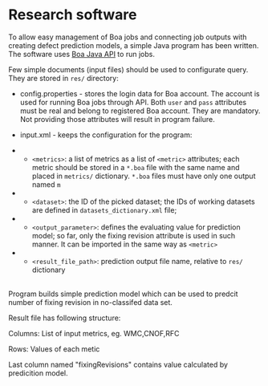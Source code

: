 # Research software #

To allow easy management of Boa jobs and connecting job outputs with creating defect prediction models, a simple Java program has been written.
The software uses [Boa Java API](https://github.com/boalang/api) to run jobs.

Few simple documents (input files) should be used to configurate query. They are stored in `res/` directory:

* config.properties - stores the login data for Boa account. The account is used for running Boa jobs through API. Both `user` and `pass` attributes must be real and belong to registered Boa account. They are mandatory. Not providing those attributes will result in program failure.

* input.xml - keeps the configuration for the program:

* * `<metrics>`: a list of metrics as a list of `<metric>` attributes; each metric should be stored in a `*.boa` file with the same name and placed in `metrics/` dictionary. `*.boa` files must have only one output named `m`
* * `<dataset>`: the ID of the picked dataset; the IDs of working datasets are defined in `datasets_dictionary.xml` file;
* * `<output_parameter>`: defines the evaluating value for prediction model; so far, only the fixing revision attribute is used in such manner. It can be imported in the same way as `<metric>`
* * `<result_file_path>`: prediction output file name, relative to `res/` dictionary

<br>
Program builds simple prediction model which can be used to predcit number of fixing revision in no-classifed data set.


Result file has following structure:

Columns: List of input metrics, eg. WMC,CNOF,RFC

Rows: Values of each metic

Last column named "fixingRevisions" contains value calculated by predicition model.
